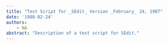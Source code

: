 ```yaml
---
title: "Test Script for _SEdit_ Version _February_ 24, 1987"
date: '1988-02-24'
authors: 
    - NA
abstract: "Description of a test script for SEdit."
---
```


